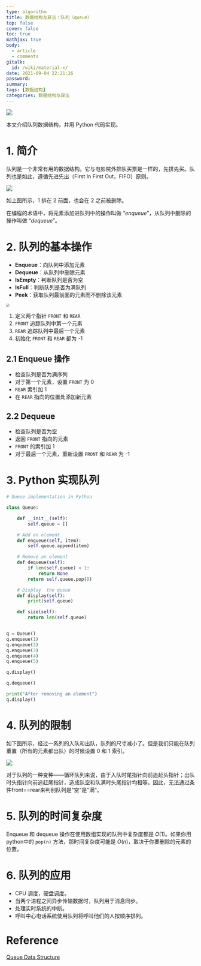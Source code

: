 ```yaml
---
type: algorithm
title: 数据结构与算法：队列（queue）
top: false
cover: false
toc: true
mathjax: true
body:
  - article
  - comments
gitalk:
  id: /wiki/material-x/
date: 2021-09-04 22:21:26
password:
summary:
tags: [数据结构]
categories: 数据结构与算法
---
```


![](https://cdn.jsdelivr.net/gh/rogerspy/blog-imgs/20210820161802.png)

本文介绍队列数据结构，并用 Python 代码实现。

<!--more-->

# 1. 简介

队列是一个非常有用的数据结构。它与电影院外排队买票是一样的，先排先买。队列也是如此，遵循先进先出（First In First Out，FIFO）原则。

![](https://cdn.jsdelivr.net/gh/rogerspy/blog-imgs/blog-imgs/20210904222908.png)

如上图所示，1 排在 2 前面，也会在 2 之前被删除。

在编程的术语中，将元素添加进队列中的操作叫做 “*enqueue*”，从队列中删除的操作叫做 “*dequeue*”。

# 2. 队列的基本操作

- **Enqueue**：向队列中添加元素
- **Dequeue**：从队列中删除元素
- **IsEmpty**：判断队列是否为空
- **IsFull**：判断队列是否为满队列
- **Peek**：获取队列最前面的元素而不删除该元素

<img src="https://cdn.jsdelivr.net/gh/rogerspy/blog-imgs/blog-imgs/Queue-program-enqueue-dequeue.png" style="zoom: 50%;" />

1. 定义两个指针 `FRONT` 和 `REAR`
2. `FRONT` 追踪队列中第一个元素
3. `REAR` 追踪队列中最后一个元素 
4. 初始化 `FRONT` 和 `REAR` 都为 -1

## 2.1 Enqueue 操作

- 检查队列是否为满序列
- 对于第一个元素，设置 `FRONT` 为 0
- `REAR` 索引加 1
- 在 `REAR` 指向的位置处添加新元素

## 2.2 Dequeue

- 检查队列是否为空
- 返回 `FRONT` 指向的元素
- `FRONT` 的索引加 1
- 对于最后一个元素，重新设置 `FRONT` 和 `REAR` 为  -1

# 3. Python 实现队列

```python
# Queue implementation in Python

class Queue:

    def __init__(self):
        self.queue = []

    # Add an element
    def enqueue(self, item):
        self.queue.append(item)

    # Remove an element
    def dequeue(self):
        if len(self.queue) < 1:
            return None
        return self.queue.pop(0)

    # Display  the queue
    def display(self):
        print(self.queue)

    def size(self):
        return len(self.queue)


q = Queue()
q.enqueue(1)
q.enqueue(2)
q.enqueue(3)
q.enqueue(4)
q.enqueue(5)

q.display()

q.dequeue()

print("After removing an element")
q.display()
```

# 4. 队列的限制

如下图所示，经过一系列的入队和出队，队列的尺寸减小了。但是我们只能在队列重置（所有的元素都出队）的时候设置 0 和 1 索引。

![](https://cdn.jsdelivr.net/gh/rogerspy/blog-imgs/blog-imgs/20210904230231.png)

对于队列的一种变种——循环队列来说，由于入队时尾指针向前追赶头指针；出队时头指针向前追赶尾指针，造成队空和队满时头尾指针均相等。因此，无法通过条件front==rear来判别队列是"空"是"满"。

# 5. 队列的时间复杂度

Enqueue 和 dequeue 操作在使用数组实现的队列中复杂度都是 $O(1)$。如果你用python中的 `pop(n)` 方法，那时间复杂度可能是 $O(n)$，取决于你要删除的元素的位置。

# 6. 队列的应用

- CPU  调度，硬盘调度。
- 当两个进程之间异步传输数据时，队列用于消息同步。
- 处理实时系统的中断。
- 呼叫中心电话系统使用队列将呼叫他们的人按顺序排列。

# Reference

[Queue Data Structure](https://www.programiz.com/dsa/queue) 

